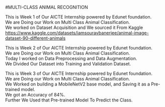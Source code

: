 #MULTI-CLASS ANIMAL RECOGNITION

This is Week 1 of Our AICTE Internship powered by Edunet foundation.\
We are Doing our Work on Multi Class Animal Classification.\
We worked on Dataset Acquisition and We sourced it From Kaggle https://www.kaggle.com/datasets/iamsouravbanerjee/animal-image-dataset-90-different-animals 



This is Week 2 of Our AICTE Internship powered by Edunet foundation.\
We are Doing our Work on Multi Class Animal Classification.\
Today I worked on Data Preprocessing and Data Augmentation.\
We Divided Our Dataset into Training and Validation Dataset.



This is Week 3 of Our AICTE Internship powered by Edunet foundation.\
We are Doing our Work on Multi Class Animal Classification.\
We Worked on building a MobileNetV2 base model, and Saving it as a Pre-trained model.\
We got an Accuracy of 84%.\
Further We Used that Pre-trained Model To Predict the Class.

